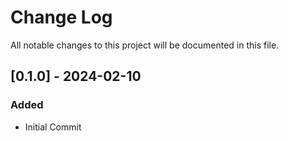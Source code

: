 
# Change Log
All notable changes to this project will be documented in this file.

## [0.1.0] - 2024-02-10
 
### Added
- Initial Commit
